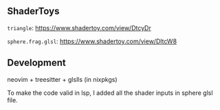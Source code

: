 ## ShaderToys

`triangle`: https://www.shadertoy.com/view/DtcyDr

`sphere.frag.glsl`: https://www.shadertoy.com/view/DltcW8

## Development

neovim + treesitter + glslls (in nixpkgs)

To make the code valid in lsp, I added all the shader inputs in sphere glsl file.
